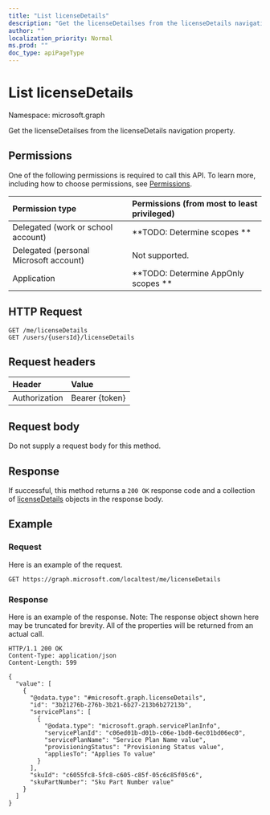 ```yaml
---
title: "List licenseDetails"
description: "Get the licenseDetailses from the licenseDetails navigation property."
author: ""
localization_priority: Normal
ms.prod: ""
doc_type: apiPageType
---
```


# List licenseDetails

Namespace: microsoft.graph

Get the licenseDetailses from the licenseDetails navigation property.

## Permissions
One of the following permissions is required to call this API. To learn more, including how to choose permissions, see [Permissions](/concepts/permissions-reference.md).

|Permission type|Permissions (from most to least privileged)|
|:---|:---|
|Delegated (work or school account)|**TODO: Determine scopes **|
|Delegated (personal Microsoft account)|Not supported.|
|Application|**TODO: Determine AppOnly scopes **|

## HTTP Request
<!-- {
  "blockType": "ignored"
}
-->
``` http
GET /me/licenseDetails
GET /users/{usersId}/licenseDetails
```

## Request headers
|Header|Value|
|:---|:---|
|Authorization|Bearer {token}|

## Request body
Do not supply a request body for this method.

## Response
If successful, this method returns a `200 OK` response code and a collection of [licenseDetails](../resources/licensedetails.md) objects in the response body.

## Example

### Request
Here is an example of the request.
<!-- {
  "blockType": "request",
  "name": "get_licensedetails"
}
-->
``` http
GET https://graph.microsoft.com/localtest/me/licenseDetails
```

### Response
Here is an example of the response. Note: The response object shown here may be truncated for brevity. All of the properties will be returned from an actual call.
<!-- {
  "blockType": "response",
  "truncated": true,
  "@odata.type": "collection(microsoft.graph.licensedetails)"
}
-->
``` http
HTTP/1.1 200 OK
Content-Type: application/json
Content-Length: 599

{
  "value": [
    {
      "@odata.type": "#microsoft.graph.licenseDetails",
      "id": "3b21276b-276b-3b21-6b27-213b6b27213b",
      "servicePlans": [
        {
          "@odata.type": "microsoft.graph.servicePlanInfo",
          "servicePlanId": "c06ed01b-d01b-c06e-1bd0-6ec01bd06ec0",
          "servicePlanName": "Service Plan Name value",
          "provisioningStatus": "Provisioning Status value",
          "appliesTo": "Applies To value"
        }
      ],
      "skuId": "c6055fc8-5fc8-c605-c85f-05c6c85f05c6",
      "skuPartNumber": "Sku Part Number value"
    }
  ]
}
```


